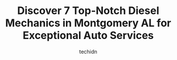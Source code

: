 ---
layout: ampstory
image: https://images.unsplash.com/photo-1639928187615-feef219500a4?ixlib=rb-4.0.3&ixid=MnwxMjA3fDB8MHxwaG90by1wYWdlfHx8fGVufDB8fHx8&auto=format&fit=crop&w=640&h=853&q=80
author: techidn
featured: false
description: When it comes to finding reliable automotive experts in Montgomery  AL, USA, look no further than the 7 best Diesel Mechanic in the area. With their exceptional skills and dedication to prov
title: Discover 7 Top-Notch Diesel Mechanics in Montgomery  AL for Exceptional Auto Services
cover:
   title: Discover 7 Top-Notch Diesel Mechanics in Montgomery  AL for Exceptional Auto Services
   subtitle: Rickpate
   background: https://images.unsplash.com/photo-1639928187615-feef219500a4?ixlib=rb-4.0.3&ixid=MnwxMjA3fDB8MHxwaG90by1wYWdlfHx8fGVufDB8fHx8&auto=format&fit=crop&w=640&h=853&q=80

pages: 
 - layout: thirds
   top: <h1>#1 Russell Truck Repair</h1>
   bottom: "<p>If you are needing quick minor repairs for your semi without sitting all day this is the place is it! We are extremely satisfied with their service. They do emergency roa</p>"
   background: https://www.knot35.com/toplist/wp-content/uploads/2023/06/best-diesel-mechanic-1-in-montgomery-al-1685832533.jpeg
   backgroundblur: true
 - layout: thirds
   top: <h1>#2 McGriff Auto Service</h1>
   bottom: "<p>1614 Bell St, Montgomery, AL 36104, United States</p>"
   background: https://www.knot35.com/toplist/wp-content/uploads/2023/06/best-diesel-mechanic-2-in-montgomery-al-1685832533.jpeg
   cta:
      link: https://www.knot35.com/toplist/discover-7-top-notch-diesel-mechanics-in-montgomery-al-for-exceptional-auto-services/
      text: Discover 7 Top-Notch Diesel Mechanics in Montgomery  AL for Exceptional Auto Services
 - layout: thirds
   top: <h1>#3 TA Truck Service</h1>
   bottom: "<p>980 W South Blvd, Montgomery, AL 36105, United States</p>"
   background: https://www.knot35.com/toplist/wp-content/uploads/2023/06/best-diesel-mechanic-3-in-montgomery-al-1685832534.jpeg
   cta:
      link: https://www.knot35.com/toplist/discover-7-top-notch-diesel-mechanics-in-montgomery-al-for-exceptional-auto-services/
      text: Discover 7 Top-Notch Diesel Mechanics in Montgomery  AL for Exceptional Auto Services
 - layout: thirds
   top: <h1>#4 W.W. Williams</h1>
   bottom: "<p>1350 Emory Folmar Blvd, Montgomery, AL 36110, United States</p>"
   background: https://images.unsplash.com/photo-1557672172-298e090bd0f1?ixlib=rb-4.0.3&ixid=MnwxMjA3fDB8MHxwaG90by1wYWdlfHx8fGVufDB8fHx8&auto=format&fit=crop&w=640&h=853&q=80
   cta:
      link: https://www.knot35.com/toplist/discover-7-top-notch-diesel-mechanics-in-montgomery-al-for-exceptional-auto-services/
      text: Discover 7 Top-Notch Diesel Mechanics in Montgomery  AL for Exceptional Auto Services
 - layout: thirds
   top: <h1>#5 Mobile Mechanic</h1>
   bottom: "<p>6220 Hinchcliff Rd, Montgomery, AL 36117, United States</p>"
   background: https://images.unsplash.com/photo-1615749413727-825b59a857b5?ixlib=rb-4.0.3&ixid=MnwxMjA3fDB8MHxwaG90by1wYWdlfHx8fGVufDB8fHx8&auto=format&fit=crop&w=640&h=853&q=80
   cta:
      link: https://www.knot35.com/toplist/discover-7-top-notch-diesel-mechanics-in-montgomery-al-for-exceptional-auto-services/
      text: Discover 7 Top-Notch Diesel Mechanics in Montgomery  AL for Exceptional Auto Services
 - layout: thirds
   top: <h1>#6 T & S Auto Truck & Equipment Repair</h1>
   bottom: "<p>4511 Coosada Ferry Rd, Montgomery, AL 36110, United States</p>"
   background: https://images.unsplash.com/photo-1531169509526-f8f1fdaa4a67?ixlib=rb-4.0.3&ixid=MnwxMjA3fDB8MHxwaG90by1wYWdlfHx8fGVufDB8fHx8&auto=format&fit=crop&w=640&h=853&q=80
   cta:
      link: https://www.knot35.com/toplist/discover-7-top-notch-diesel-mechanics-in-montgomery-al-for-exceptional-auto-services/
      text: Discover 7 Top-Notch Diesel Mechanics in Montgomery  AL for Exceptional Auto Services
 - layout: thirds
   top: <h1>#7 Tim Freeman Performance</h1>
   bottom: "<p>964 Riverside Rd, Montgomery, AL 36117, United States</p>"
   background: https://images.unsplash.com/photo-1536745287225-21d689278fd1?ixlib=rb-4.0.3&ixid=MnwxMjA3fDB8MHxwaG90by1wYWdlfHx8fGVufDB8fHx8&auto=format&fit=crop&w=640&h=853&q=80
   cta:
      link: https://www.knot35.com/toplist/discover-7-top-notch-diesel-mechanics-in-montgomery-al-for-exceptional-auto-services/
      text: Discover 7 Top-Notch Diesel Mechanics in Montgomery  AL for Exceptional Auto Services
 - layout: thirds
   middle: Continue reading...
   background: https://images.unsplash.com/photo-1510906594845-bc082582c8cc?ixlib=rb-4.0.3&ixid=MnwxMjA3fDB8MHxwaG90by1wYWdlfHx8fGVufDB8fHx8&auto=format&fit=crop&w=640&h=853&q=80
   cta:
      link: https://www.knot35.com/toplist/discover-7-top-notch-diesel-mechanics-in-montgomery-al-for-exceptional-auto-services/
      text: Discover 7 Top-Notch Diesel Mechanics in Montgomery  AL for Exceptional Auto Services
      
---